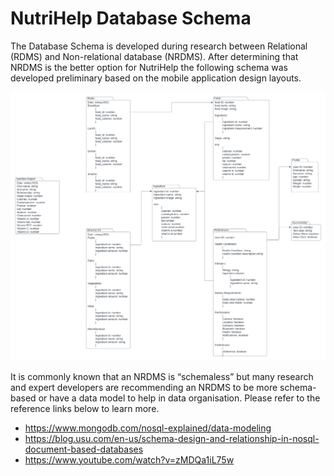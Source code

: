 # NutriHelp Database Schema

The Database Schema is developed during research between Relational (RDMS) and Non-relational database (NRDMS). After determining that NRDMS is the better option for NutriHelp the following schema was developed preliminary based on the mobile application design layouts.

![Table RD vs NRD.png](https://github.com/Gopher-Industries/Nutrihelp/blob/Johnlct/database/Docs/NutriHelp%20Database%20Schema.png)

It is commonly known that an NRDMS is “schemaless” but many research and expert developers are recommending an NRDMS to be more schema-based or have a data model to help in data organisation. Please refer to the reference links below to learn more.

- <https://www.mongodb.com/nosql-explained/data-modeling>
- <https://blog.usu.com/en-us/schema-design-and-relationship-in-nosql-document-based-databases>
- https://www.youtube.com/watch?v=zMDQa1iL75w
